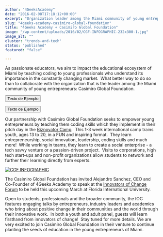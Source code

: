 ```yaml
---
author: "4GeeksAcademy"
date: "2016-02-08T17:18:12+00:00"
excerpt: "Organization leader among the Miami community of young entrepreneurs: Casimiro Global Foundation."
slug: "4geeks-academy-casimiro-global-foundation"
title: "4Geeks Academy + Casimiro Global Foundation"
image: "/wp-content/uploads/2016/02/CGF-INFOGRAPHIC-232x300-1.jpg"
image_alt: ""
cluster: "trends-and-tech"
status: "published"
featured: "false"

---
```


As passionate educators, we aim to impact the educational ecosystem of Miami by teaching coding to young professionals who understand its importance in the constantly changing market.  What better way to do so than to collaborate with the organization that is the leader among the Miami community of young entrepreneurs: Casimiro Global Foundation. 

<button variant="outline" color="black" fontSize="13px" lineHeight="15px" fontWeight="700">Texto de Ejemplo</button>

<button>Texto de Ejemplo</button>


Our partnership with Casimiro Global Foundation seeks to empower young entrepreneurs by teaching them coding skills which they implement in their pitch day in the [Biznovator Camp](https://www.casimiroglobalfoundation.org/).  This 1-3 week international camp trains youth, ages 13 to 20, in a FUN and inspiring format.  They learn entrepreneurship, social innovation, leadership, coding skills and much more!  While working in teams, they learn to create a social enterprise - a tech savvy venture or a passion-driven project.  Visits to corporations, high tech start-ups and non-profit organizations allow students to network and further their learning directly from experts.



[![CGF INFOGRAPHIC](//wp-content/uploads/2016/02/CGF-INFOGRAPHIC-232x300-1.jpg)](https://storage.googleapis.com/4geeks-academy-website/blog/2016/02/CGF-INFOGRAPHIC.jpg)



The Casimiro Global Foundation has invited Alejandro Sanchez, CEO and Co-Founder of 4Geeks Academy to speak at the [Innovators of Change Forum](https://www.casimiroglobalfoundation.org/innovators-of-change/) to be held this upcoming March at Florida International University. 



Open to students, professionals and the broader community, the IOC features engaging talks by entrepreneurs, industry leaders and academics who bring about positive change in their communities and the world through their innovative work.  In both a youth and adult panel, guests will learn firsthand from innovators of change!  Stay tuned for more details. 
We are very excited to join Casimiro Global Foundation in their venture to continue planting the seeds of education in the young entrepreneurs of Miami.


